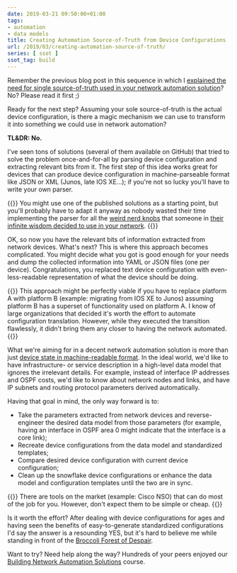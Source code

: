 ```yaml
---
date: 2019-03-21 09:50:00+01:00
tags:
- automation
- data models
title: Creating Automation Source-of-Truth from Device Configurations
url: /2019/03/creating-automation-source-of-truth/
series: [ ssot ]
ssot_tag: build
---
```

Remember the previous blog post in this sequence in which I [explained the need for single source-of-truth used in your network automation solution](/2019/03/building-network-automation-source-of/)? No? Please read it first ;)

Ready for the next step? Assuming your sole source-of-truth is the actual device configuration, is there a magic mechanism we can use to transform it into something we could use in network automation?

**TL&DR: No.**
<!--more-->
I've seen tons of solutions (several of them available on GitHub) that tried to solve the problem once-and-for-all by parsing device configuration and extracting relevant bits from it. The first step of this idea works great for devices that can produce device configuration in machine-parseable format like JSON or XML (Junos, late IOS XE...); if you're not so lucky you'll have to write your own parser.

{{<note>}}
You might use one of the published solutions as a starting point, but you'll probably have to adapt it anyway as nobody wasted their time implementing the parser for all the [weird nerd knobs](/2015/08/musing-on-nerd-knobs/) that someone in [their infinite wisdom decided to use in your network](/2013/04/this-is-what-makes-networking-so-complex/).
{{</note>}}

OK, so now you have the relevant bits of information extracted from network devices. What's next? This is where this approach becomes complicated. You might decide what you got is good enough for your needs and dump the collected information into YAML or JSON files (one per device). Congratulations, you replaced text device configuration with even-less-readable representation of what the device should be doing.

{{<note info>}}
This approach might be perfectly viable if you have to replace platform A with platform B (example: migrating from IOS XE to Junos) assuming platform B has a superset of functionality used on platform A. I know of large organizations that decided it's worth the effort to automate configuration translation. However, while they executed the transition flawlessly, it didn't bring them any closer to having the network automated.
{{</note>}}

What we're aiming for in a decent network automation solution is more than just [device state in machine-readable format](/2018/09/network-infrastructure-as-code-is/). In the ideal world, we'd like to have infrastructure- or service description in a high-level data model that ignores the irrelevant details. For example, instead of interface IP addresses and OSPF costs, we'd like to know about network nodes and links, and have IP subnets and routing protocol parameters derived automatically.

Having that goal in mind, the only way forward is to:

-   Take the parameters extracted from network devices and reverse-engineer the desired data model from those parameters (for example, having an interface in OSPF area 0 might indicate that the interface is a core link);
-   Recreate device configurations from the data model and standardized templates;
-   Compare desired device configuration with current device configuration;
-   Clean up the snowflake device configurations or enhance the data model and configuration templates until the two are in sync.

{{<note info>}}
There are tools on the market (example: Cisco NSO) that can do most of the job for you. However, don't expect them to be simple or cheap.
{{</note>}}

Is it worth the effort? After dealing with device configurations for ages and having seen the benefits of easy-to-generate standardized configurations I'd say the answer is a resounding YES, but it's hard to believe me while standing in front of the [Broccoli Forest of Despair](https://networkingnerd.net/2012/11/08/juniper-land-of-unicorns-and-broccoli/).

Want to try? Need help along the way? Hundreds of your peers enjoyed our [Building Network Automation Solutions](https://www.ipspace.net/Building_Network_Automation_Solutions) course.
